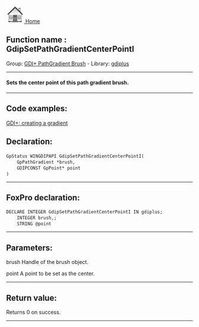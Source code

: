 [<img src="../../images/home.png"> Home ](https://github.com/VFPX/Win32API)  

## Function name : GdipSetPathGradientCenterPointI
Group: [GDI+ PathGradient Brush](../../functions_group.md#GDIplus_PathGradient_Brush)  -  Library: [gdiplus](../../libraries.md#gdiplus)  
***  


#### Sets the center point of this path gradient brush.
***  


## Code examples:
[GDI+: creating a gradient](../../samples/sample_596.md)  

## Declaration:
```foxpro  
GpStatus WINGDIPAPI GdipSetPathGradientCenterPointI(
	GpPathGradient *brush,
	GDIPCONST GpPoint* point
)  
```  
***  


## FoxPro declaration:
```foxpro  
DECLARE INTEGER GdipSetPathGradientCenterPointI IN gdiplus;
	INTEGER brush,;
	STRING @point  
```  
***  


## Parameters:
brush
Handle of the brush object.

point
A point to be set as the center.  
***  


## Return value:
Returns 0 on success.  
***  

